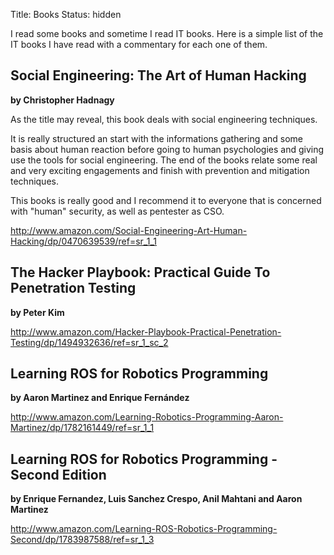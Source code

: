 Title: Books
Status: hidden

I read some books and sometime I read IT books.
Here is a simple list of the IT books I have read with a commentary for each one
of them.

## Social Engineering: The Art of Human Hacking
**by Christopher Hadnagy**

As the title may reveal, this book deals with social engineering techniques.

It is really structured an start with the informations gathering and some
basis about human reaction before going to human psychologies and giving use the
tools for social engineering. The end of the books relate some real and very
exciting engagements and finish with prevention and mitigation techniques.

This books is really good and I recommend it to everyone that is concerned with
"human" security, as well as pentester as CSO.

http://www.amazon.com/Social-Engineering-Art-Human-Hacking/dp/0470639539/ref=sr_1_1

## The Hacker Playbook: Practical Guide To Penetration Testing
**by Peter Kim**

http://www.amazon.com/Hacker-Playbook-Practical-Penetration-Testing/dp/1494932636/ref=sr_1_sc_2

## Learning ROS for Robotics Programming
**by Aaron Martinez and Enrique Fernández**

http://www.amazon.com/Learning-Robotics-Programming-Aaron-Martinez/dp/1782161449/ref=sr_1_1

## Learning ROS for Robotics Programming - Second Edition
**by Enrique Fernandez, Luis Sanchez Crespo, Anil Mahtani and Aaron Martinez**

http://www.amazon.com/Learning-ROS-Robotics-Programming-Second/dp/1783987588/ref=sr_1_3
